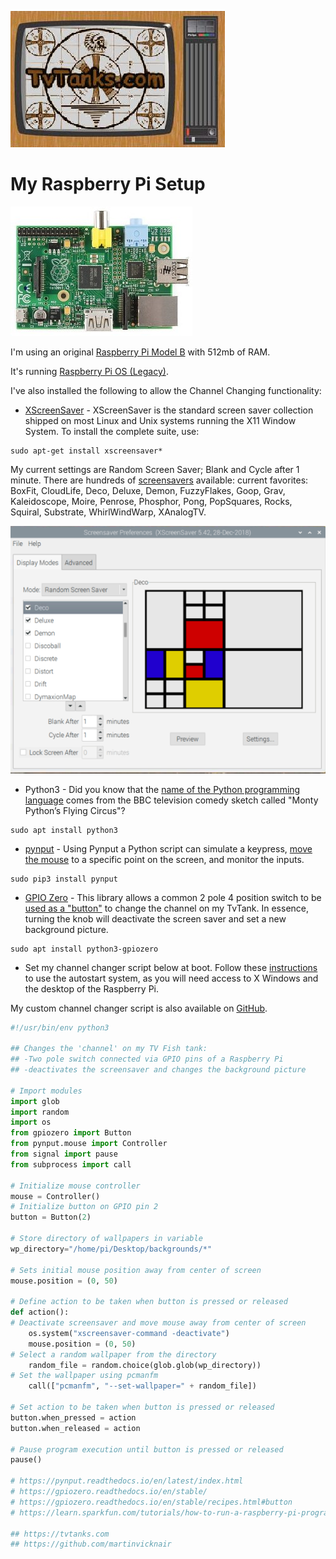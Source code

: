![TvTanks.com Logo](/assets/images/tvtanktv.JPG)

# My Raspberry Pi Setup

![Raspberry Pi Model B](/assets/images/rpiModelB.jpg)

I'm using an original [Raspberry Pi Model B](https://en.wikipedia.org/wiki/Raspberry_Pi#Model_comparison) with 512mb of RAM.

It's running [Raspberry Pi OS (Legacy)](https://www.raspberrypi.com/software/operating-systems/).

I've also installed the following to allow the Channel Changing functionality:

- [XScreenSaver](https://www.jwz.org/xscreensaver/) - XScreenSaver is the standard screen saver collection shipped on most Linux and Unix systems running the X11 Window System. To install the complete suite, use:

```
sudo apt-get install xscreensaver*
```

My current settings are Random Screen Saver; Blank and Cycle after 1 minute. There are hundreds of [screensavers](https://www.jwz.org/xscreensaver/screenshots/) available: current favorites: BoxFit, CloudLife, Deco, Deluxe, Demon, FuzzyFlakes, Goop, Grav, Kaleidoscope, Moire, Penrose, Phosphor, Pong, PopSquares, Rocks, Squiral, Substrate, WhirlWindWarp, XAnalogTV.

![XScreenSaver-Preferences](/assets/images/xscreensaver-preferences-tvtanks.png)

- Python3 - Did you know that the [name of the Python programming language](https://pythoninstitute.org/about-python) comes from the BBC television comedy sketch called "Monty Python’s Flying Circus"?

```
sudo apt install python3
```

- [pynput](https://pynput.readthedocs.io/en/latest/) - Using Pynput a Python script can simulate a keypress, [move the mouse](https://pynput.readthedocs.io/en/latest/mouse.html) to a specific point on the screen, and monitor the inputs.

```
sudo pip3 install pynput
```

- [GPIO Zero](https://gpiozero.readthedocs.io/en/stable/installing.html) - This library allows a common 2 pole 4 position switch to be [used as a "button"](https://gpiozero.readthedocs.io/en/stable/recipes.html#button) to change the channel on my TvTank. In essence, turning the knob will deactivate the screen saver and set a new background picture.

```
sudo apt install python3-gpiozero
```

<div id="channel_changer.py">
</div>

- Set my channel changer script below at boot. Follow these [instructions](https://learn.sparkfun.com/tutorials/how-to-run-a-raspberry-pi-program-on-startup/all#method-2-autostart) to use the autostart system, as you will need access to X Windows and the desktop of the Raspberry Pi.

My custom channel changer script is also available on [GitHub](https://github.com/martinvicknair/tvtanks.com/blob/main/channel_changer.py).

```python
#!/usr/bin/env python3

## Changes the 'channel' on my TV Fish tank:
## -Two pole switch connected via GPIO pins of a Raspberry Pi
## -deactivates the screensaver and changes the background picture

# Import modules
import glob
import random
import os
from gpiozero import Button
from pynput.mouse import Controller
from signal import pause
from subprocess import call

# Initialize mouse controller
mouse = Controller()
# Initialize button on GPIO pin 2
button = Button(2)

# Store directory of wallpapers in variable
wp_directory="/home/pi/Desktop/backgrounds/*"

# Sets initial mouse position away from center of screen
mouse.position = (0, 50)

# Define action to be taken when button is pressed or released
def action():
# Deactivate screensaver and move mouse away from center of screen
    os.system("xscreensaver-command -deactivate")
    mouse.position = (0, 50)
# Select a random wallpaper from the directory
    random_file = random.choice(glob.glob(wp_directory))
# Set the wallpaper using pcmanfm
    call(["pcmanfm", "--set-wallpaper=" + random_file])

# Set action to be taken when button is pressed or released
button.when_pressed = action
button.when_released = action

# Pause program execution until button is pressed or released
pause()

# https://pynput.readthedocs.io/en/latest/index.html
# https://gpiozero.readthedocs.io/en/stable/
# https://gpiozero.readthedocs.io/en/stable/recipes.html#button
# https://learn.sparkfun.com/tutorials/how-to-run-a-raspberry-pi-program-on-startup/all#method-2-autostart

## https://tvtanks.com
## https://github.com/martinvicknair
```
